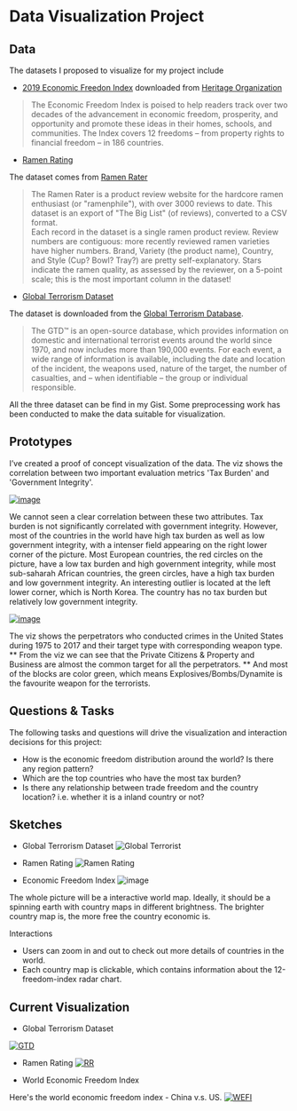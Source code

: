 # Data Visualization Project

## Data

The datasets I proposed to visualize for my project include

* [2019 Economic Freedon Index](https://gist.github.com/hotdoujiang/addd4f2369f3457e5a09a8b89942941b) downloaded from [Heritage Organization](https://www.heritage.org/index/about)

>The Economic Freedom Index is poised to help readers track over two decades of the advancement in economic freedom, prosperity, and opportunity and promote these ideas in their homes, schools, and communities. The Index covers 12 freedoms – from property rights to financial freedom – in 186 countries. <br>


* [Ramen Rating](https://gist.github.com/hotdoujiang/41d6a5c41b9975ac55a720bd46fd6392)

The dataset comes from [Ramen Rater](https://www.theramenrater.com/)

>The Ramen Rater is a product review website for the hardcore ramen enthusiast (or "ramenphile"), with over 3000 reviews to date. This dataset is an export of "The Big List" (of reviews), converted to a CSV format. <br>
Each record in the dataset is a single ramen product review. Review numbers are contiguous: more recently reviewed ramen varieties have higher numbers. Brand, Variety (the product name), Country, and Style (Cup? Bowl? Tray?) are pretty self-explanatory. Stars indicate the ramen quality, as assessed by the reviewer, on a 5-point scale; this is the most important column in the dataset!


* [Global Terrorism Dataset](https://gist.github.com/hotdoujiang/e6064faca930a996230aa4dc3ccd8db0)

The dataset is downloaded from the [Global Terrorism Database](https://www.start.umd.edu/gtd/).

>The GTD™ is an open-source database, which provides information on domestic and international terrorist events around the world since 1970, and now includes more than 190,000 events. For each event, a wide range of information is available, including the date and location of the incident, the weapons used, nature of the target, the number of casualties, and – when identifiable – the group or individual responsible.

All the three dataset can be find in my Gist. Some preprocessing work has been conducted to make the data suitable for visualization.

## Prototypes

I’ve created a proof of concept visualization of the data. The viz shows the correlation between two important evaluation metrics 'Tax Burden' and 'Government Integrity'.

[![image](https://user-images.githubusercontent.com/42425096/67602911-a7b56d80-f745-11e9-9222-56a999340eb0.png)](https://beta.vizhub.com/hotdoujiang/4f0bcd5520b74d5a8d8d88bd88bd2f24)

We cannot seen a clear correlation between these two attributes. Tax burden is not significantly correlated with government integrity.
However, most of the countries in the world have high tax burden as well as low government integrity, with a intenser field appearing on the right lower corner of the picture.
Most European countries, the red circles on the picture, have a low tax burden and high government integrity, while most sub-saharah African countries, the green circles, have a high tax burden and low government integrity.
An interesting outlier is located at the left lower corner, which is North Korea. The country has no tax burden but relatively low government integrity.

[![image](https://user-images.githubusercontent.com/42425096/68317625-757f0680-0089-11ea-9c8b-670462d6b8a5.png)](https://beta.vizhub.com/hotdoujiang/b4d211ecb917438cae29e5277c6a565f?edit=files&file=README.md)

The viz shows the perpetrators who conducted crimes in the United States during 1975 to 2017 and their target type with corresponding weapon type.
** From the viz we can see that the Private Citizens & Property and Business are almost the common target for all the perpetrators.
** And most of the blocks are color green, which means Explosives/Bombs/Dynamite is the favourite weapon for the terrorists.

## Questions & Tasks

The following tasks and questions will drive the visualization and interaction decisions for this project:

* How is the economic freedom distribution around the world? Is there any region pattern?
* Which are the top countries who have the most tax burden?
* Is there any relationship between trade freedom and the country location? i.e. whether it is a inland country or not?

## Sketches

* Global Terrorism Dataset
![Global Terrorist](https://user-images.githubusercontent.com/42425096/68318084-343b2680-008a-11ea-9292-ac5d408c8c88.jpg)

* Ramen Rating
![Ramen Rating](https://user-images.githubusercontent.com/42425096/68317903-e9211380-0089-11ea-93a2-c92f3518a14d.jpg)

* Economic Freedom Index
![image](https://user-images.githubusercontent.com/42425096/67602655-1a721900-f745-11e9-91da-35e3ddbbd39a.jpg)

The whole picture will be a interactive world map. Ideally, it should be a spinning earth with country maps in different brightness. The brighter country map is, the more free the country economic is.

Interactions
* Users can zoom in and out to check out more details of countries in the world.
* Each country map is clickable, which contains information about the 12-freedom-index radar chart.

## Current Visualization

* Global Terrorism Dataset

[![GTD](https://user-images.githubusercontent.com/42425096/68251447-24233880-fff1-11e9-8451-aadee278abed.png)](https://beta.vizhub.com/hotdoujiang/278556d01b4044bd9aa8d1e1858a5d38)

* Ramen Rating
[![RR](https://user-images.githubusercontent.com/42425096/68251447-24233880-fff1-11e9-8451-aadee278abed.png)](https://beta.vizhub.com/hotdoujiang/bb83820293d04fba9762d1c4071904f7)

* World Economic Freedom Index

Here's the world economic freedom index - China v.s. US.
[![WEFI](https://user-images.githubusercontent.com/42425096/68251702-b4617d80-fff1-11e9-9313-231d3f377d2d.png)](https://beta.vizhub.com/hotdoujiang/a70d524e772e4ff582fe6d0158c6df83)
